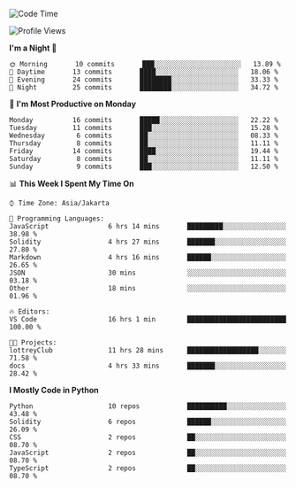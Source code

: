 <!--START_SECTION:waka-->
![Code Time](http://img.shields.io/badge/Code%20Time-1%2C381%20hrs%2016%20mins-blue)

![Profile Views](http://img.shields.io/badge/Profile%20Views-7-blue)

**I'm a Night 🦉** 

```text
🌞 Morning       10 commits       ███░░░░░░░░░░░░░░░░░░░░░░   13.89 % 
🌆 Daytime       13 commits       ████░░░░░░░░░░░░░░░░░░░░░   18.06 % 
🌃 Evening       24 commits       ████████░░░░░░░░░░░░░░░░░   33.33 % 
🌙 Night         25 commits       ████████░░░░░░░░░░░░░░░░░   34.72 % 

```
📅 **I'm Most Productive on Monday** 

```text
Monday          16 commits       █████░░░░░░░░░░░░░░░░░░░░   22.22 % 
Tuesday         11 commits       ███░░░░░░░░░░░░░░░░░░░░░░   15.28 % 
Wednesday        6 commits       ██░░░░░░░░░░░░░░░░░░░░░░░   08.33 % 
Thursday         8 commits       ██░░░░░░░░░░░░░░░░░░░░░░░   11.11 % 
Friday          14 commits       ████░░░░░░░░░░░░░░░░░░░░░   19.44 % 
Saturday         8 commits       ██░░░░░░░░░░░░░░░░░░░░░░░   11.11 % 
Sunday           9 commits       ███░░░░░░░░░░░░░░░░░░░░░░   12.50 % 

```


📊 **This Week I Spent My Time On** 

```text
⌚︎ Time Zone: Asia/Jakarta

💬 Programming Languages: 
JavaScript               6 hrs 14 mins       █████████░░░░░░░░░░░░░░░░   38.98 % 
Solidity                 4 hrs 27 mins       ███████░░░░░░░░░░░░░░░░░░   27.80 % 
Markdown                 4 hrs 16 mins       ██████░░░░░░░░░░░░░░░░░░░   26.65 % 
JSON                     30 mins             ░░░░░░░░░░░░░░░░░░░░░░░░░   03.18 % 
Other                    18 mins             ░░░░░░░░░░░░░░░░░░░░░░░░░   01.96 % 

🔥 Editors: 
VS Code                  16 hrs 1 min        █████████████████████████   100.00 % 

🐱‍💻 Projects: 
lottreyClub              11 hrs 28 mins      ██████████████████░░░░░░░   71.58 % 
docs                     4 hrs 33 mins       ███████░░░░░░░░░░░░░░░░░░   28.42 % 

```

**I Mostly Code in Python** 

```text
Python                   10 repos            ██████████░░░░░░░░░░░░░░░   43.48 % 
Solidity                 6 repos             ██████░░░░░░░░░░░░░░░░░░░   26.09 % 
CSS                      2 repos             ██░░░░░░░░░░░░░░░░░░░░░░░   08.70 % 
JavaScript               2 repos             ██░░░░░░░░░░░░░░░░░░░░░░░   08.70 % 
TypeScript               2 repos             ██░░░░░░░░░░░░░░░░░░░░░░░   08.70 % 

```



<!--END_SECTION:waka-->
